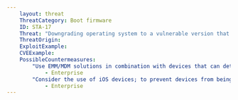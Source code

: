```yaml
---
    layout: threat
    ThreatCategory: Boot firmware
    ID: STA-17
    Threat: "Downgrading operating system to a vulnerable version that can then be exploited"
    ThreatOrigin:
    ExploitExample:
    CVEExample:
    PossibleCountermeasures:
        "Use EMM/MDM solutions in combination with devices that can detect mobile OS verions and successfully block access to enterprise resources from devices running unapproved OS versions.":
            - Enterprise
        "Consider the use of iOS devices; to prevent devices from being downgraded to older versions that lack the latest security updates, iOS uses a process called System Software Authorization. [^54]":
            - Enterprise
---
```

